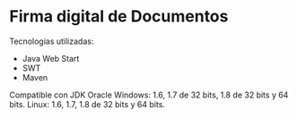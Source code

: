 # Firma digital de Documentos 

Tecnologías utilizadas:
* Java Web Start
* SWT
* Maven

Compatible con JDK Oracle
Windows: 1.6, 1.7 de 32 bits, 1.8 de 32 bits y 64 bits.
Linux: 1.6, 1.7, 1.8 de 32 bits y 64 bits.

